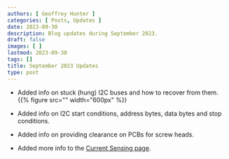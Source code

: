 ```yaml
---
authors: [ Geoffrey Hunter ]
categories: [ Posts, Updates ]
date: 2023-09-30
description: Blog updates during September 2023.
draft: false
images: [ ]
lastmod: 2023-09-30
tags: []
title: September 2023 Updates
type: post
---
```


* Added info on stuck (hung) I2C buses and how to recover from them.
    {{% figure src="" width="600px" %}}

* Added info on I2C start conditions, address bytes, data bytes and stop conditions.

* Added info on providing clearance on PCBs for screw heads.

* Added more info to the [Current Sensing page](/electronics/circuit-design/current-sensing/). 
